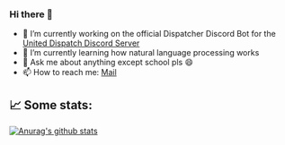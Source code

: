 ### Hi there 👋

- 🔭 I’m currently working on the official Dispatcher Discord Bot for the [United Dispatch Discord Server][ud]
- 🌱 I’m currently learning how natural language processing works
- 💬 Ask me about anything except school pls :smile:
- 📫 How to reach me: [Mail][mail]

## 📈 Some stats:
[![Anurag's github stats](https://github-readme-stats.vercel.app/api?username=kdev&count_private=true)](https://github.com/kdev)

<!--
**KokosnussDEV/KokosnussDEV** is a ✨ _special_ ✨ repository because its `README.md` (this file) appears on your GitHub profile.

Here are some ideas to get you started:

- 🔭 I’m currently working on ...
- 🌱 I’m currently learning ...
- 👯 I’m looking to collaborate on ...
- 🤔 I’m looking for help with ...
- 💬 Ask me about ...
- 📫 How to reach me: ...
- 😄 Pronouns: ...
- ⚡ Fun fact: ...
-->
[ud]: https://discord.gg/RcTNjpB
[mail]: mailto:konstantin@teamcoffee.codes?subject=Hey
